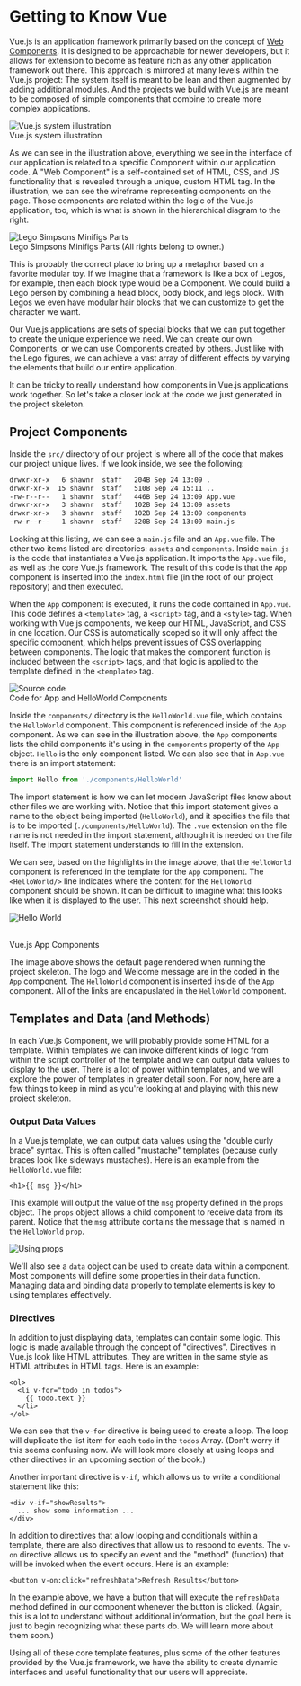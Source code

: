 # Getting to Know Vue

Vue.js is an application framework primarily based on the concept of [Web Components](https://www.webcomponents.org/introduction). It is designed to be approachable for newer developers, but it allows for extension to become as feature rich as any other application framework out there. This approach is mirrored at many levels within the Vue.js project: The system itself is meant to be lean and then augmented by adding additional modules. And the projects we build with Vue.js are meant to be composed of simple components that combine to create more complex applications.

![Vue.js system illustration](https://vuejs.org/images/components.png)
<br>Vue.js system illustration

As we can see in the illustration above, everything we see in the interface of our application is related to a specific Component within our application code. A "Web Component" is a self-contained set of HTML, CSS, and JS functionality that is revealed through a unique, custom HTML tag. In the illustration, we can see the wireframe representing components on the page. Those components are related within the logic of the Vue.js application, too, which is what is shown in the hierarchical diagram to the right.

![Lego Simpsons Minifigs Parts](/img/lego-minifigs-assorted.jpg)
<br>Lego Simpsons Minifigs Parts (All rights belong to owner.)

This is probably the correct place to bring up a metaphor based on a favorite modular toy. If we imagine that a framework is like a box of Legos, for example, then each block type would be a Component. We could build a Lego person by combining a head block, body block, and legs block. With Legos we even have modular hair blocks that we can customize to get the character we want. 

Our Vue.js applications are sets of special blocks that we can put together to create the unique experience we need. We can create our own Components, or we can use Components created by others. Just like with the Lego figures, we can achieve a vast array of different effects by varying the elements that build our entire application.

It can be tricky to really understand how components in Vue.js applications work together. So let's take a closer look at the code we just generated in the project skeleton.

## Project Components

Inside the `src/` directory of our project is where all of the code that makes our project unique lives. If we look inside, we see the following:

```bash
drwxr-xr-x   6 shawnr  staff   204B Sep 24 13:09 .
drwxr-xr-x  15 shawnr  staff   510B Sep 24 15:11 ..
-rw-r--r--   1 shawnr  staff   446B Sep 24 13:09 App.vue
drwxr-xr-x   3 shawnr  staff   102B Sep 24 13:09 assets
drwxr-xr-x   3 shawnr  staff   102B Sep 24 13:09 components
-rw-r--r--   1 shawnr  staff   320B Sep 24 13:09 main.js
```
Looking at this listing, we can see a `main.js` file and an `App.vue` file. The other two items listed are directories: `assets` and `components`. Inside `main.js` is the code that instantiates a Vue.js application. It imports the `App.vue` file, as well as the core Vue.js framework. The result of this code is that the `App` component is inserted into the `index.html` file (in the root of our project repository) and then executed.

When the `App` component is executed, it runs the code contained in `App.vue`. This code defines a `<template>` tag, a `<script>` tag, and a `<style>` tag. When working with Vue.js components, we keep our HTML, JavaScript, and CSS in one location. Our CSS is automatically scoped so it will only affect the specific component, which helps prevent issues of CSS overlapping between components. The logic that makes the component function is included between the `<script>` tags, and that logic is applied to the template defined in the `<template>` tag.

![Source code](/assets/hello-src.png)
<br>Code for App and HelloWorld Components

Inside the `components/` directory is the `HelloWorld.vue` file, which contains the `HelloWorld` component. This component is referenced inside of the `App` component. As we can see in the illustration above, the `App` components lists the child components it's using in the `components` property of the `App` object. `Hello` is the only component listed. We can also see that in `App.vue` there is an import statement:

```js
import Hello from './components/HelloWorld'
```

The import statement is how we can let modern JavaScript files know about other files we are working with. Notice that this import statement gives a name to the object being imported (`HelloWorld`), and it specifies the file that is to be imported (`./components/HelloWorld`). The `.vue` extension on the file name is not needed in the import statement, although it is needed on the file itself. The import statement understands to fill in the extension.

We can see, based on the highlights in the image above, that the `HelloWorld` component is referenced in the template for the `App` component. The `<HelloWorld/>` line indicates where the content for the `HelloWorld` component should be shown. It can be difficult to imagine what this looks like when it is displayed to the user. This next screenshot should help.

![Hello World](/assets/helloworld-ss.png)

<br>Vue.js App Components

The image above shows the default page rendered when running the project skeleton. The logo and Welcome message are in the coded in the `App` component. The `HelloWorld` component is inserted inside of the `App` component. All of the links are encapuslated in the `HelloWorld` component.

## Templates and Data (and Methods)

In each Vue.js Component, we will probably provide some HTML for a template. Within templates we can invoke different kinds of logic from within the script controller of the template and we can output data values to display to the user. There is a lot of power within templates, and we will explore the power of templates in greater detail soon. For now, here are a few things to keep in mind as you're looking at and playing with this new project skeleton.

### Output Data Values

In a Vue.js template, we can output data values using the "double curly brace" syntax. This is often called "mustache" templates (because curly braces look like sideways mustaches). Here is an example from the `HelloWorld.vue` file:

```
<h1>{{ msg }}</h1>
```

This example will output the value of the `msg` property defined in the `props` object. The `props` object allows a child component to receive data from its parent.  Notice that the `msg` attribute contains the message that is named in the `HelloWorld` `prop`.

![Using props](/assets/using-props.png)

We'll also see a `data` object can be used to create data within a component.  Most components will define some properties in their `data` function. Managing data and binding data properly to template elements is key to using templates effectively.

### Directives

In addition to just displaying data, templates can contain some logic. This logic is made available through the concept of "directives". Directives in Vue.js look like HTML attributes. They are written in the same style as HTML attributes in HTML tags. Here is an example:

```
<ol>
  <li v-for="todo in todos">
    {{ todo.text }}
  </li>
</ol>
```

We can see that the `v-for` directive is being used to create a loop. The loop will duplicate the list item for each `todo` in the `todos` Array. (Don't worry if this seems confusing now. We will look more closely at using loops and other directives in an upcoming section of the book.)

Another important directive is `v-if`, which allows us to write a conditional statement like this:

```
<div v-if="showResults">
  ... show some information ...
</div>
```

In addition to directives that allow looping and conditionals within a template, there are also directives that allow us to respond to events. The `v-on` directive allows us to specify an event and the "method" (function) that will be invoked when the event occurs. Here is an example:

```
<button v-on:click="refreshData">Refresh Results</button>
```

In the example above, we have a button that will execute the `refreshData` method defined in our component whenever the button is clicked. (Again, this is a lot to understand without additional information, but the goal here is just to begin recognizing what these parts do. We will learn more about them soon.)

Using all of these core template features, plus some of the other features provided by the Vue.js framework, we have the ability to create dynamic interfaces and useful functionality that our users will appreciate.



